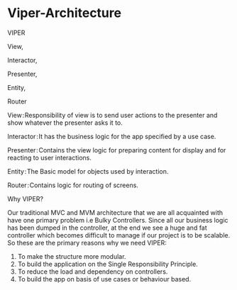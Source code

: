 # Viper-Architecture


VIPER

View,

Interactor,

Presenter,

Entity,

Router

View : Responsibility of view is to send user actions to the presenter and show whatever the presenter asks it to.

Interactor : It has the business logic for the app specified by a use case.

Presenter : Contains the view logic for preparing content for display and for reacting to user interactions.

Entity : The Basic model for objects used by interaction.

Router : Contains logic for routing of screens.

Why VIPER?

Our traditional MVC and MVM architecture that we are all acquainted with have one primary problem i.e Bulky Controllers. Since all our business logic has been dumped in the controller, at the end we see a huge and fat controller which becomes difficult to manage if our project is to be scalable. So these are the primary reasons why we need VIPER:

1. To make the structure more modular.
2. To build the application on the Single Responsibility Principle.
3. To reduce the load and dependency on controllers.
4. To build the app on basis of use cases or behaviour based.
